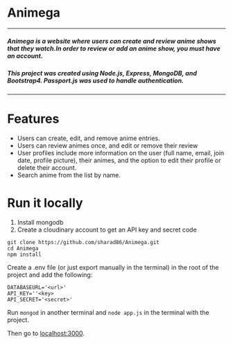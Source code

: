 # Animega
---
##### Animega is a website where users can create and review anime shows that they watch.In order to review or add an anime show, you must have an account.
##### This project was created using Node.js, Express, MongoDB, and Bootstrap4. Passport.js was used to handle authentication.
---
# Features
- Users can create, edit, and remove anime entries.
- Users can review animes once, and edit or remove their review
- User profiles include more information on the user (full name, email, join date, profile picture), their animes, and the option to edit their profile or delete    their account.
- Search anime from the list by name.
# Run it locally
1. Install mongodb
2. Create a cloudinary account to get an API key and secret code

```
git clone https://github.com/sharad86/Animega.git
cd Animega
npm install
```
Create a .env file (or just export manually in the terminal) in the root of the project and add the following:  

```
DATABASEURL='<url>'
API_KEY=''<key>
API_SECRET='<secret>'
```

Run ```mongod``` in another terminal and ```node app.js``` in the terminal with the project.  

Then go to [localhost:3000](http://localhost:3000/).



